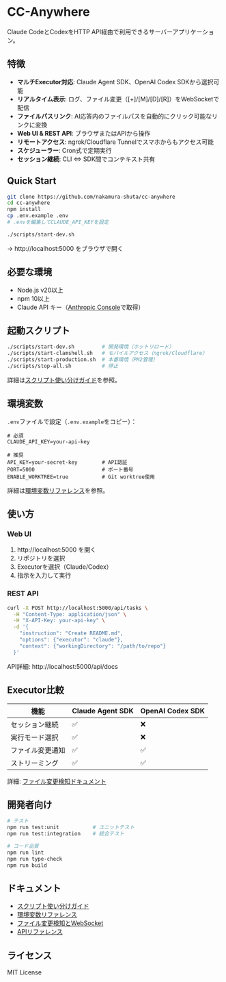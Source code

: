 # CC-Anywhere

Claude CodeとCodexをHTTP API経由で利用できるサーバーアプリケーション。

## 特徴

- **マルチExecutor対応**: Claude Agent SDK、OpenAI Codex SDKから選択可能
- **リアルタイム表示**: ログ、ファイル変更（[+]/[M]/[D]/[R]）をWebSocketで配信
- **ファイルパスリンク**: AI応答内のファイルパスを自動的にクリック可能なリンクに変換
- **Web UI & REST API**: ブラウザまたはAPIから操作
- **リモートアクセス**: ngrok/Cloudflare Tunnelでスマホからもアクセス可能
- **スケジューラー**: Cron式で定期実行
- **セッション継続**: CLI ⇔ SDK間でコンテキスト共有

## Quick Start

```bash
git clone https://github.com/nakamura-shuta/cc-anywhere
cd cc-anywhere
npm install
cp .env.example .env
# .envを編集してCLAUDE_API_KEYを設定

./scripts/start-dev.sh
```

→ http://localhost:5000 をブラウザで開く

## 必要な環境

- Node.js v20以上
- npm 10以上
- Claude API キー（[Anthropic Console](https://console.anthropic.com/)で取得）

## 起動スクリプト

```bash
./scripts/start-dev.sh         # 開発環境（ホットリロード）
./scripts/start-clamshell.sh   # モバイルアクセス（ngrok/Cloudflare）
./scripts/start-production.sh  # 本番環境（PM2管理）
./scripts/stop-all.sh          # 停止
```

詳細は[スクリプト使い分けガイド](docs/scripts-overview.md)を参照。

## 環境変数

`.env`ファイルで設定（`.env.example`をコピー）：

```env
# 必須
CLAUDE_API_KEY=your-api-key

# 推奨
API_KEY=your-secret-key        # API認証
PORT=5000                      # ポート番号
ENABLE_WORKTREE=true           # Git worktree使用
```

詳細は[環境変数リファレンス](docs/environment-variables.md)を参照。

## 使い方

### Web UI
1. http://localhost:5000 を開く
2. リポジトリを選択
3. Executorを選択（Claude/Codex）
4. 指示を入力して実行

### REST API
```bash
curl -X POST http://localhost:5000/api/tasks \
  -H "Content-Type: application/json" \
  -H "X-API-Key: your-api-key" \
  -d '{
    "instruction": "Create README.md",
    "options": {"executor": "claude"},
    "context": {"workingDirectory": "/path/to/repo"}
  }'
```

API詳細: http://localhost:5000/api/docs

## Executor比較

| 機能 | Claude Agent SDK | OpenAI Codex SDK |
|------|-----------------|------------------|
| セッション継続 | ✅ | ❌ |
| 実行モード選択 | ✅ | ❌ |
| ファイル変更通知 | ✅ | ✅ |
| ストリーミング | ✅ | ✅ |

詳細: [ファイル変更検知ドキュメント](docs/file-watcher-websocket.md)

## 開発者向け

```bash
# テスト
npm run test:unit           # ユニットテスト
npm run test:integration    # 統合テスト

# コード品質
npm run lint
npm run type-check
npm run build
```

## ドキュメント

- [スクリプト使い分けガイド](docs/scripts-overview.md)
- [環境変数リファレンス](docs/environment-variables.md)
- [ファイル変更検知とWebSocket](docs/file-watcher-websocket.md)
- [APIリファレンス](docs/api/README.md)

## ライセンス

MIT License
